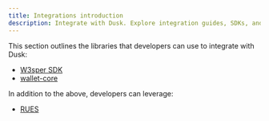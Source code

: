 ```yaml
---
title: Integrations introduction
description: Integrate with Dusk. Explore integration guides, SDKs, and tools tailored for developers and institutions.
---
```


This section outlines the libraries that developers can use to integrate with Dusk:

- [W3sper SDK](/developer/integrations/w3sper)
- [wallet-core](/developer/integrations/wallet-core)

In addition to the above, developers can leverage:
-  [RUES](/developer/integrations/rues)
